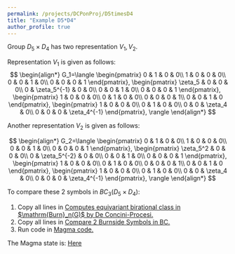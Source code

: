 ```yaml
---
permalink: /projects/DCPonProj/D5timesD4
title: "Example D5*D4"
author_profile: true
---
```


Group $D_5 \times D_4$ has two representation $V_1,V_2$.

Representation $V_1$ is given as follows:
$$
\begin{align*}
G_1=\langle
\begin{pmatrix}
0 & 1 & 0 & 0\\
1 & 0 & 0 & 0\\
0 & 0 & 1 & 0\\
0 & 0 & 0 & 1
\end{pmatrix},
\begin{pmatrix}
\zeta_5 & 0 & 0 & 0\\
0 & \zeta_5^{-1} & 0 & 0\\
0 & 0 & 1 & 0\\
0 & 0 & 0 & 1
\end{pmatrix},
\begin{pmatrix}
1 & 0 & 0 & 0\\
0 & 1 & 0 & 0\\
0 & 0 & 0 & 1\\
0 & 0 & 1 & 0
\end{pmatrix},
\begin{pmatrix}
1 & 0 & 0 & 0\\
0 & 1 & 0 & 0\\
0 & 0 & \zeta_4 & 0\\
0 & 0 & 0 & \zeta_4^{-1}
\end{pmatrix},
\rangle
\end{align*}
$$

Another representation $V_2$ is given as follows:

$$
\begin{align*}
G_2=\langle
\begin{pmatrix}
0 & 1 & 0 & 0\\
1 & 0 & 0 & 0\\
0 & 0 & 1 & 0\\
0 & 0 & 0 & 1
\end{pmatrix},
\begin{pmatrix}
\zeta_5^2 & 0 & 0 & 0\\
0 & \zeta_5^{-2} & 0 & 0\\
0 & 0 & 1 & 0\\
0 & 0 & 0 & 1
\end{pmatrix},
\begin{pmatrix}
1 & 0 & 0 & 0\\
0 & 1 & 0 & 0\\
0 & 0 & 0 & 1\\
0 & 0 & 1 & 0
\end{pmatrix},
\begin{pmatrix}
1 & 0 & 0 & 0\\
0 & 1 & 0 & 0\\
0 & 0 & \zeta_4 & 0\\
0 & 0 & 0 & \zeta_4^{-1}
\end{pmatrix},
\rangle
\end{align*}
$$

To compare these 2 symbols in $BC_3(D_5 \times D_4)$:
<ol>
<li>Copy all lines in <a href="http://kaiqi-yang1994.github.io/files/DCPonProj/DCPonProj.txt" target="_blank" rel="noopener noreferrer">Computes equivariant birational class in $\mathrm{Burn}_n(G)$ by De Concini-Procesi.</a></li>
<li>Copy all lines in <a href="http://kaiqi-yang1994.github.io/files/DCPonProj/CompareTwoBurnMapBC.txt" target="_blank" rel="noopener noreferrer">Compare 2 Burnside Symbols in BC.</a></li>
<li>Run code in <a href="http://kaiqi-yang1994.github.io/files/DCPonProj/Dimension4 D5timesD4.txt" target="_blank" rel="noopener noreferrer">Magma code.</a></li>
</ol>

The Magma state is: <a href="https://drive.google.com/file/d/1HGAApJu5KUXzm1PPBnK3UHhdm8YCvp27/view?usp=share_link">Here</a>
